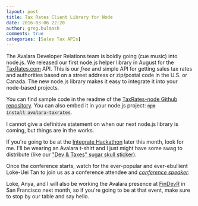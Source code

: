 ```yaml
---
layout: post
title: Tax Rates Client Library for Node
date: 2016-03-06 22:20
author: greg.bulmash
comments: true
categories: [Sales Tax APIs]
---
```

The Avalara Developer Relations team is boldly going (cue music) into node.js. We released our first node.js helper library in August for the <a href="http://www.taxrates.com">TaxRates.com</a> API. This is our <i>free</i> and simple API for getting sales tax rates and authorities based on a street address or zip/postal code in the U.S. or Canada. The new node.js library makes it easy to integrate it into your node-based projects.

You can find sample code in the readme of the <a href="https://github.com/avadev/TaxRates-node">TaxRates-node Github repository</a>. You can also embed it in your node.js project: <code style="background-color: #e6e6e6; font-family: courier; font-size: 12px;">npm install avalara-taxrates</code>.

I cannot give a definitive statement on when our next node.js library is coming, but things are in the works.

If you're going to be at the <a href="http://integratecon.com/hackathon/">Integrate Hackathon</a> later this month, look for me. I'll be wearing an Avalara t-shirt and I just might have some swag to distribute (like our <a href="https://developer.avalara.com/wp-content/uploads/2015/09/sticker.jpg">"Dev &amp; Taxes" sugar skull sticker</a>).

Once the conference starts, watch for the ever-popular and ever-ebullient Loke-Uei Tan to join us as a conference attendee and <i><a href="http://integrate2015.sched.org/speaker/lokeuei.tan?iframe=no#.VfLrRRF3mUM">conference speaker</a></i>.

Loke, Anya, and I will also be working the Avalara presence at <a href="http://sanfran2015.findevr.com/">FinDevR</a> in San Francisco next month, so if you're going to be at that event, make sure to stop by our table and say hello.

